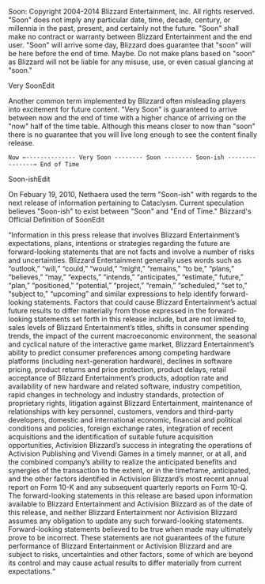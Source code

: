 Soon: Copyright 2004-2014 Blizzard Entertainment, Inc. All rights reserved. "Soon" does not imply any particular date, time, decade, century, or millennia in the past, present, and certainly not the future. "Soon" shall make no contract or warranty between Blizzard Entertainment and the end user. "Soon" will arrive some day, Blizzard does guarantee that "soon" will be here before the end of time. Maybe. Do not make plans based on "soon" as Blizzard will not be liable for any misuse, use, or even casual glancing at "soon."

Very SoonEdit

Another common term implemented by Blizzard often misleading players into excitement for future content. "Very Soon" is guaranteed to arrive between now and the end of time with a higher chance of arriving on the "now" half of the time table. Although this means closer to now than "soon" there is no guarantee that you will live long enough to see the content finally release.

    Now ←-------------- Very Soon -------- Soon -------- Soon-ish ---------------→ End of Time 

Soon-ishEdit

On Febuary 19, 2010, Nethaera used the term "Soon-ish" with regards to the next release of information pertaining to Cataclysm. Current speculation believes "Soon-ish" to exist between "Soon" and "End of Time."
Blizzard's Official Definition of SoonEdit

“Information in this press release that involves Blizzard Entertainment’s expectations, plans, intentions or strategies regarding the future are forward-looking statements that are not facts and involve a number of risks and uncertainties. Blizzard Entertainment generally uses words such as “outlook,” “will,” “could,” “would,” “might,” “remains,” “to be,” “plans,” “believes,” “may,” “expects,” “intends,” “anticipates,” “estimate,” future,” “plan,” “positioned,” “potential,” “project,” “remain,” “scheduled,” “set to,” “subject to,” “upcoming” and similar expressions to help identify forward-looking statements. Factors that could cause Blizzard Entertainment’s actual future results to differ materially from those expressed in the forward-looking statements set forth in this release include, but are not limited to, sales levels of Blizzard Entertainment’s titles, shifts in consumer spending trends, the impact of the current macroeconomic environment, the seasonal and cyclical nature of the interactive game market, Blizzard Entertainment’s ability to predict consumer preferences among competing hardware platforms (including next-generation hardware), declines in software pricing, product returns and price protection, product delays, retail acceptance of Blizzard Entertainment’s products, adoption rate and availability of new hardware and related software, industry competition, rapid changes in technology and industry standards, protection of proprietary rights, litigation against Blizzard Entertainment, maintenance of relationships with key personnel, customers, vendors and third-party developers, domestic and international economic, financial and political conditions and policies, foreign exchange rates, integration of recent acquisitions and the identification of suitable future acquisition opportunities, Activision Blizzard’s success in integrating the operations of Activision Publishing and Vivendi Games in a timely manner, or at all, and the combined company’s ability to realize the anticipated benefits and synergies of the transaction to the extent, or in the timeframe, anticipated, and the other factors identified in Activision Blizzard’s most recent annual report on Form 10-K and any subsequent quarterly reports on Form 10-Q. The forward-looking statements in this release are based upon information available to Blizzard Entertainment and Activision Blizzard as of the date of this release, and neither Blizzard Entertainment nor Activision Blizzard assumes any obligation to update any such forward-looking statements. Forward-looking statements believed to be true when made may ultimately prove to be incorrect. These statements are not guarantees of the future performance of Blizzard Entertainment or Activision Blizzard and are subject to risks, uncertainties and other factors, some of which are beyond its control and may cause actual results to differ materially from current expectations.“
